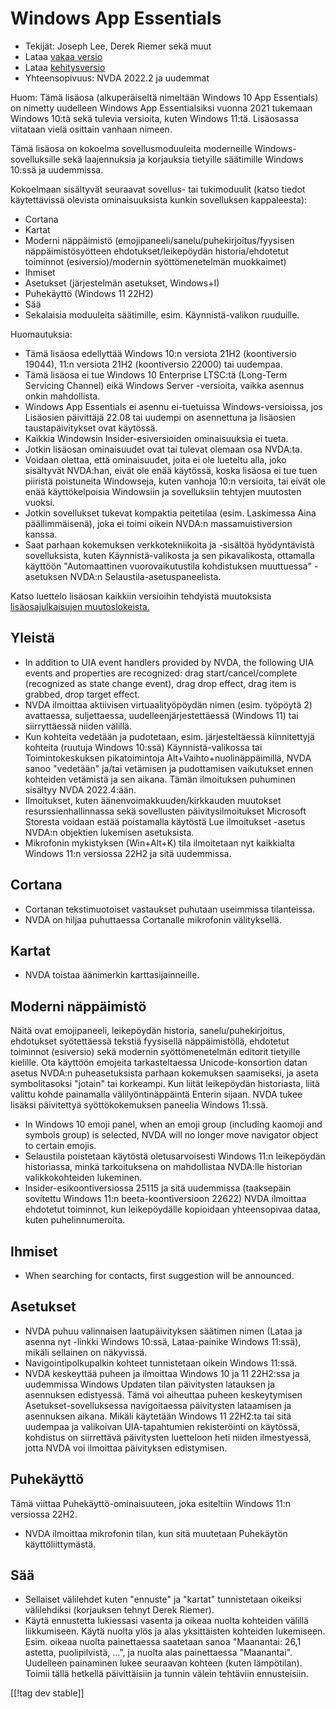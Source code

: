 # Windows App Essentials #

* Tekijät: Joseph Lee, Derek Riemer sekä muut
* Lataa [vakaa versio][1]
* Lataa [kehitysversio][2]
* Yhteensopivuus: NVDA 2022.2 ja uudemmat

Huom: Tämä lisäosa (alkuperäiseltä nimeltään Windows 10 App Essentials) on
nimetty uudelleen Windows App Essentialsiksi vuonna 2021 tukemaan Windows
10:tä sekä tulevia versioita, kuten Windows 11:tä. Lisäosassa viitataan
vielä osittain vanhaan nimeen.

Tämä lisäosa on kokoelma sovellusmoduuleita moderneille
Windows-sovelluksille sekä laajennuksia ja korjauksia tietyille säätimille
Windows 10:ssä ja uudemmissa.

Kokoelmaan sisältyvät seuraavat sovellus- tai tukimoduulit (katso tiedot
käytettävissä olevista ominaisuuksista kunkin sovelluksen kappaleesta):

* Cortana
* Kartat
* Moderni näppäimistö (emojipaneeli/sanelu/puhekirjoitus/fyysisen
  näppäimistösyötteen ehdotukset/leikepöydän historia/ehdotetut toiminnot
  (esiversio)/modernin syöttömenetelmän muokkaimet)
* Ihmiset
* Asetukset (järjestelmän asetukset, Windows+I)
* Puhekäyttö (Windows 11 22H2)
* Sää
* Sekalaisia moduuleita säätimille, esim. Käynnistä-valikon ruuduille.

Huomautuksia:

* Tämä lisäosa edellyttää Windows 10:n versiota 21H2 (koontiversio 19044),
  11:n versiota 21H2 (koontiversio 22000) tai uudempaa.
* Tämä lisäosa ei tue Windows 10 Enterprise LTSC:tä (Long-Term Servicing
  Channel) eikä Windows Server -versioita, vaikka asennus onkin mahdollista.
* Windows App Essentials ei asennu ei-tuetuissa Windows-versioissa, jos
  Lisäosien päivittäjä 22.08 tai uudempi on asennettuna ja lisäosien
  taustapäivitykset ovat käytössä.
* Kaikkia Windowsin Insider-esiversioiden ominaisuuksia ei tueta.
* Jotkin lisäosan ominaisuudet ovat tai tulevat olemaan osa NVDA:ta.
* Voidaan olettaa, että ominaisuudet, joita ei ole lueteltu alla, joko
  sisältyvät NVDA:han, eivät ole enää käytössä, koska lisäosa ei tue tuen
  piiristä poistuneita Windowseja, kuten vanhoja 10:n versioita, tai eivät
  ole enää käyttökelpoisia Windowsiin ja sovelluksiin tehtyjen muutosten
  vuoksi.
* Jotkin sovellukset tukevat kompaktia peitetilaa (esim. Laskimessa Aina
  päällimmäisenä), joka ei toimi oikein NVDA:n massamuistiversion kanssa.
* Saat parhaan kokemuksen verkkotekniikoita ja -sisältöä hyödyntävistä
  sovelluksista, kuten Käynnistä-valikosta ja sen pikavalikosta, ottamalla
  käyttöön "Automaattinen vuorovaikutustila kohdistuksen muuttuessa"
  -asetuksen NVDA:n Selaustila-asetuspaneelista.

Katso luettelo lisäosan kaikkiin versioihin tehdyistä muutoksista
[lisäosajulkaisujen muutoslokeista.][3]

## Yleistä

* In addition to UIA event handlers provided by NVDA, the following UIA
  events and properties are recognized: drag start/cancel/complete
  (recognized as state change event), drag drop effect, drag item is
  grabbed, drop target effect.
* NVDA ilmoittaa aktiivisen virtuaalityöpöydän nimen (esim. työpöytä 2)
  avattaessa, suljettaessa, uudelleenjärjestettäessä (Windows 11) tai
  siirryttäessä niiden välillä.
* Kun kohteita vedetään ja pudotetaan, esim. järjesteltäessä kiinnitettyjä
  kohteita (ruutuja Windows 10:ssä) Käynnistä-valikossa tai
  Toimintokeskuksen pikatoimintoja Alt+Vaihto+nuolinäppäimillä, NVDA sanoo
  "vedetään" ja/tai vetämisen ja pudottamisen  vaikutukset ennen kohteiden
  vetämistä ja sen aikana. Tämän ilmoituksen puhuminen sisältyy NVDA
  2022.4:ään.
* Ilmoitukset, kuten äänenvoimakkuuden/kirkkauden muutokset
  resurssienhallinnassa sekä sovellusten päivitysilmoitukset Microsoft
  Storesta voidaan estää poistamalla käytöstä Lue ilmoitukset -asetus NVDA:n
  objektien lukemisen asetuksista.
* Mikrofonin mykistyksen (Win+Alt+K) tila ilmoitetaan nyt kaikkialta Windows
  11:n versiossa 22H2 ja sitä uudemmissa.

## Cortana

* Cortanan tekstimuotoiset vastaukset puhutaan useimmissa tilanteissa.
* NVDA on hiljaa puhuttaessa Cortanalle mikrofonin välityksellä.

## Kartat

* NVDA toistaa äänimerkin karttasijainneille.

## Moderni näppäimistö

Näitä ovat emojipaneeli, leikepöydän historia, sanelu/puhekirjoitus,
ehdotukset syötettäessä tekstiä fyysisellä näppäimistöllä, ehdotetut
toiminnot (esiversio) sekä modernin syöttömenetelmän editorit tietyille
kielille. Ota käyttöön emojeita tarkasteltaessa Unicode-konsortion datan
asetus NVDA:n puheasetuksista parhaan kokemuksen saamiseksi, ja aseta
symbolitasoksi "jotain" tai korkeampi. Kun liität leikepöydän historiasta,
liitä valittu kohde painamalla välilyöntinäppäintä Enterin sijaan. NVDA
tukee lisäksi päivitettyä syöttökokemuksen paneelia Windows 11:ssä.

* In Windows 10 emoji panel, when an emoji group (including kaomoji and
  symbols group) is selected, NVDA will no longer move navigator object to
  certain emojis.
* Selaustila poistetaan käytöstä oletusarvoisesti Windows 11:n leikepöydän
  historiassa, minkä tarkoituksena on mahdollistaa NVDA:lle historian
  valikkokohteiden lukeminen.
* Insider-esikoontiversiossa 25115 ja sitä uudemmissa (taaksepäin sovitettu
  Windows 11:n beeta-koontiversioon 22622) NVDA ilmoittaa ehdotetut
  toiminnot, kun leikepöydälle kopioidaan yhteensopivaa dataa, kuten
  puhelinnumeroita.

## Ihmiset

* When searching for contacts, first suggestion will be announced.

## Asetukset

* NVDA puhuu valinnaisen laatupäivityksen säätimen nimen (Lataa ja asenna
  nyt -linkki Windows 10:ssä, Lataa-painike Windows 11:ssä), mikäli
  sellainen on näkyvissä.
* Navigointipolkupalkin kohteet tunnistetaan oikein Windows 11:ssä.
* NVDA keskeyttää puheen ja ilmoittaa Windows 10 ja 11 22H2:ssa ja
  uudemmissa Windows Updaten tilan päivitysten latauksen ja asennuksen
  edistyessä. Tämä voi aiheuttaa puheen keskeytymisen
  Asetukset-sovelluksessa navigoitaessa päivitysten lataamisen ja asennuksen
  aikana. Mikäli käytetään Windows 11 22H2:ta tai sitä uudempaa ja
  valikoivan UIA-tapahtumien rekisteröinti on käytössä, kohdistus on
  siirrettävä päivitysten luetteloon heti niiden ilmestyessä, jotta NVDA voi
  ilmoittaa päivityksen edistymisen.

## Puhekäyttö

Tämä viittaa Puhekäyttö-ominaisuuteen, joka esiteltiin Windows 11:n
versiossa 22H2.

* NVDA ilmoittaa mikrofonin tilan, kun sitä muutetaan Puhekäytön
  käyttöliittymästä.

## Sää

* Sellaiset välilehdet kuten "ennuste" ja "kartat" tunnistetaan oikeiksi
  välilehdiksi (korjauksen tehnyt Derek Riemer).
* Käytä ennustetta lukiessasi vasenta ja oikeaa nuolta kohteiden välillä
  liikkumiseen. Käytä nuolta ylös ja alas yksittäisten kohteiden
  lukemiseen. Esim.  oikeaa nuolta painettaessa saatetaan sanoa "Maanantai:
  26,1 astetta, puolipilvistä, ...", ja nuolta alas painettaessa
  "Maanantai". Uudelleen painaminen lukee seuraavan kohteen (kuten
  lämpötilan). Toimii tällä hetkellä päivittäisiin ja tunnin välein
  tehtäviin ennusteisiin.

[[!tag dev stable]]

[1]: https://addons.nvda-project.org/files/get.php?file=w10

[2]: https://addons.nvda-project.org/files/get.php?file=w10-dev

[3]: https://github.com/josephsl/wintenapps/wiki/w10changelog
